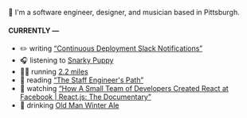 👋 I'm a software engineer, designer, and musician based in Pittsburgh.

#### CURRENTLY —

* ✏️ writing [“Continuous Deployment Slack Notifications”](https://www.amoscato.com/journal/slack-deploy-notifications/)
* 🎧 listening to [Snarky Puppy](https://www.last.fm/music/Snarky+Puppy/_/Take+It!+(feat.+Bernard+Wright))
* 🏃‍♂️ running [2.2 miles](https://www.strava.com/activities/10542683644)
* 📘 reading [“The Staff Engineer&#39;s Path”](https://www.goodreads.com/book/show/59694859-the-staff-engineer-s-path)
* 🍿 watching [“How A Small Team of Developers Created React at Facebook | React.js: The Documentary”](https://youtu.be/8pDqJVdNa44)
* 🍺 drinking [Old Man Winter Ale](https://untappd.com/user/namoscato/checkin/1340389380)

